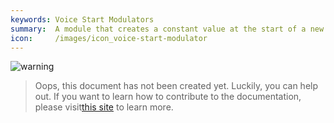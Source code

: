 ```yaml
---
keywords: Voice Start Modulators
summary:  A module that creates a constant value at the start of a new voice.
icon:     /images/icon_voice-start-modulator
---
```


![warning](/images/icon_warning:64px)  
> Oops, this document has not been created yet. Luckily, you can help out. If you want to learn how to contribute to the documentation, please visit[this site](/glossary/contributing) to learn more.  
